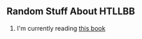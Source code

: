 ## Random Stuff About HTLLBB
1. I'm currently reading [this book](https://windsting.github.io/little-aspnetcore-book/)